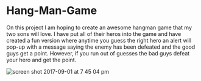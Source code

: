 # Hang-Man-Game

On this project I am hoping to create an awesome hangman game that my two sons will love. I have put all of their heros into the game and have created a fun version where anytime you guess the right hero an alert will pop-up with a message saying the enemy has been defeated and the good guys get a point. However, if you run out of guesses the bad guys defeat your hero and get the point. 

![screen shot 2017-09-01 at 7 45 04 pm](https://user-images.githubusercontent.com/28733244/29990965-5154b9ca-8f4e-11e7-82eb-3cf7c399651a.png)
